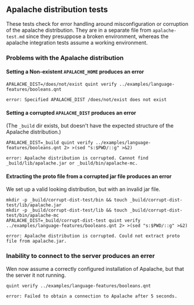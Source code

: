 ## Apalache distribution tests

<!-- !test program
bash -
-->

These tests check for error handling around misconfiguration or corruption of
the apalache distribution. They are in a separate file from `apalache-test.md`
since they presuppose a broken environment, whereas the apalache integration
tests assume a working environment.


### Problems with the Apalache distribution

#### Setting a Non-existent `APALACHE_HOME` produces an error

<!-- !test in invalid APALACHE_DIST -->
```
APALACHE_DIST=/does/not/exist quint verify ../examples/language-features/booleans.qnt
```

<!-- !test exit 1 -->
<!-- !test err invalid APALACHE_DIST -->
```
error: Specified APALACHE_DIST /does/not/exist does not exist
```

#### Setting a corrupted `APALACHE_DIST` produces an error

(The `_build` dir exists, but doesn't have the expected structure of the
Apalache distribution.)

<!-- !test in corrupted APALACHE_DIST -->
```
APALACHE_DIST=_build quint verify ../examples/language-features/booleans.qnt 2> >(sed "s:$PWD/::g" >&2)
```

<!-- !test exit 1 -->
<!-- !test err corrupted APALACHE_DIST -->
```
error: Apalache distribution is corrupted. Cannot find _build/lib/apalache.jar or _build/bin/apalache-mc.
```

#### Extracting the proto file from a corrupted jar file produces an error

We set up a valid looking distribution, but with an invalid jar file.

<!-- !test in corrupted apalache.jar -->
```
mkdir -p _build/corrupt-dist-test/bin && touch _build/corrupt-dist-test/lib/apalache.jar
mkdir -p _build/corrupt-dist-test/lib && touch _build/corrupt-dist-test/bin/apalache-mc
APALACHE_DIST=_build/corrupt-dist-test quint verify ../examples/language-features/booleans.qnt 2> >(sed "s:$PWD/::g" >&2)
```

<!-- !test exit 1 -->
<!-- !test err corrupted apalache.jar -->
```
error: Apalache distribution is corrupted. Could not extract proto file from apalache.jar.
```

### Inability to connect to the server produces an errer

Wen now assume a correctly configured installation of Apalache, but that the
server it not running.

<!-- !test program
APALACHE_DIST=_build/apalache PATH=_build/apalache/bin:$PATH bash -
-->

<!-- !test in sever errors and connections -->
```
quint verify ../examples/language-features/booleans.qnt
```

<!-- !test exit 1 -->
<!-- !test err sever errors and connections  -->
```
error: Failed to obtain a connection to Apalache after 5 seconds.
```
